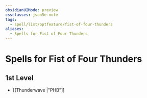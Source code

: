 ```yaml
---
obsidianUIMode: preview
cssclasses: json5e-note
tags:
  - spell/list/optfeature/fist-of-four-thunders
aliases:
  - Spells for Fist of Four Thunders
---
```

# Spells for Fist of Four Thunders

## 1st Level

- [[Thunderwave \|"PHB"]]
